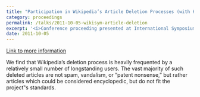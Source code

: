```yaml
---
title: "Participation in Wikipedia’s Article Deletion Processes (with Heather Ford)"
category: proceedings
permalink: /talks/2011-10-05-wikisym-article-deletion
excerpt: '<i>Conference proceeding presented at International Symposium on Wikis and Open Collaboration, 2011-10-05</i><br/>This paper investigates Wikipedia&apos;s article deletion processes, finding that it is heavily populated by specialists.'
date: 2011-10-05
---
```


<a href='http://www.stuartgeiger.com/papers/article-deletion-wikisym-geiger-ford.pdf'>Link to more information</a>

We find that Wikipedia’s deletion process is heavily frequented by a relatively small number of longstanding users. The vast majority of such deleted articles are not spam, vandalism, or “patent nonsense,” but rather articles which could be considered encyclopedic, but do not fit the project‟s standards.
